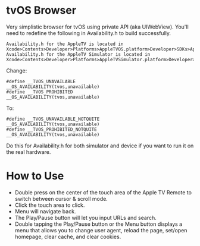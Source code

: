 tvOS Browser
=============

Very simplistic browser for tvOS using private API (aka UIWebView).
You'll need to redefine the following in Availability.h to build successfully.
```
Availability.h for the AppleTV is located in Xcode>Contents>Developer>Platforms>AppleTVOS.platform>Developer>SDKs>AppleTVOS.sdk>usr>include
Availability.h for the AppleTV Simulator is located in Xcode>Contents>Developer>Platforms>AppleTVSimulator.platform>Developer>SDKs>AppleTVOS.sdk>usr>include
```
Change:
```
#define __TVOS_UNAVAILABLE                    __OS_AVAILABILITY(tvos,unavailable)
#define __TVOS_PROHIBITED                     __OS_AVAILABILITY(tvos,unavailable)
```
To:
```
#define __TVOS_UNAVAILABLE_NOTQUITE                    __OS_AVAILABILITY(tvos,unavailable)
#define __TVOS_PROHIBITED_NOTQUITE                     __OS_AVAILABILITY(tvos,unavailable)
```
Do this for Availability.h for both simulator and device if you want to run it on the real hardware.

How to Use
=============

- Double press on the center of the touch area of the Apple TV Remote to switch between cursor & scroll mode.
- Click the touch area to click.
- Menu will navigate back.
- The Play/Pause button will let you input URLs and search.
- Double tapping the Play/Pause button or the Menu button displays a menu that allows you to change user agent, reload the page, set/open homepage, clear cache, and clear cookies.
